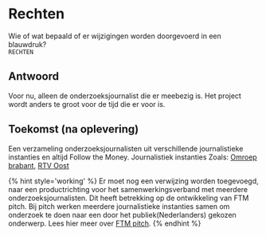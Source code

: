 # Rechten

Wie of wat bepaald of er wijzigingen worden doorgevoerd in een blauwdruk?   
`RECHTEN`

## Antwoord
Voor nu, alleen de onderzoeksjournalist die er meebezig is. Het project wordt anders te groot voor de tijd die er voor is.

## Toekomst (na oplevering)
Een verzameling onderzoeksjournalisten uit verschillende journalistieke instanties en altijd Follow the Money. Journalistiek instanties Zoals: [Omroep brabant](https://www.omroepbrabant.nl/), [RTV Oost](https://www.rtvoost.nl/)


{% hint style='working' %}
Er moet nog een verwijzing worden toegevoegd, naar een productrichting voor het samenwerkingsverband met meerdere onderzoeksjournalisten. Dit heeft betrekking op de ontwikkeling van FTM pitch. Bij pitch werken meerdere journalistieke instanties samen om onderzoek te doen naar een door het publiek(Nederlanders) gekozen onderwerp. Lees hier meer over [FTM pitch](https://www.ftm.nl/pitch/).
{% endhint %}